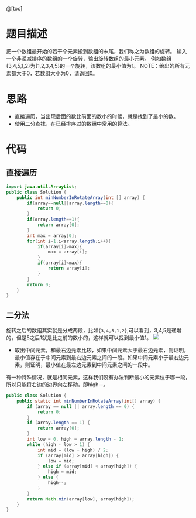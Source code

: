 @[toc]
# 题目描述
把一个数组最开始的若干个元素搬到数组的末尾，我们称之为数组的旋转。
输入一个非递减排序的数组的一个旋转，输出旋转数组的最小元素。
例如数组{3,4,5,1,2}为{1,2,3,4,5}的一个旋转，该数组的最小值为1。
NOTE：给出的所有元素都大于0，若数组大小为0，请返回0。

# 思路
- 直接遍历，当出现后面的数比前面的数小的时候，就是找到了最小的数。
- 使用二分查找，在已经排序过的数组中常用的算法。

# 代码
## 直接遍历
```java
import java.util.ArrayList;
public class Solution {
    public int minNumberInRotateArray(int [] array) {
        if(array==null||array.length==0){
            return 0;
        }
        if(array.length==1){
            return array[0];
        }
        int max = array[0];
        for(int i=1;i<array.length;i++){
            if(array[i]>max){
                max = array[i];
            }
            if(array[i]<max){
                return array[i];
            }
        }
        return 0;
    }
}
```
## 二分法
旋转之后的数组其实就是分成两段，比如`{3,4,5,1,2}`,可以看到，3,4,5是递增的，但是5之后1就是比之前的数小的，这样就可以找到最小值1。
![](https://imgconvert.csdnimg.cn/aHR0cHM6Ly9tYXJrZG93bnBpY3R1cmUub3NzLWNuLXFpbmdkYW8uYWxpeXVuY3MuY29tLzIwMjAwNzA1MjIxNzE4LnBuZw?x-oss-process=image/format,png)
- 取出中间元素，和最右边元素比较，如果中间元素大于最右边元素，则证明，最小值存在于中间元素到最右边元素之间的一段。如果中间元素小于最右边元素，则证明，最小值在最左边元素到中间元素之间的一段中。

有一种特殊情况，就是相同元素，这样我们没有办法判断最小的元素位于哪一段，所以只能将右边的边界向左移动，即high--。

```java
public class Solution {
    public static int minNumberInRotateArray(int[] array) {
        if (array == null || array.length == 0) {
            return 0;
        }
        if (array.length == 1) {
            return array[0];
        }
        int low = 0, high = array.length - 1;
        while (high - low > 1) {
            int mid = (low + high) / 2;
            if (array[mid] > array[high]) {
                low = mid;
            } else if (array[mid] < array[high]) {
                high = mid;
            } else {
                high--;
            }
        }
        return Math.min(array[low], array[high]);
    }
}
```

